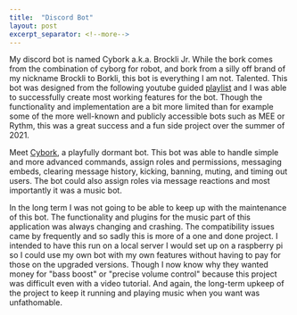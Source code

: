 ```yaml
---
title:  "Discord Bot"
layout: post
excerpt_separator: <!--more-->
---
```


My discord bot is named Cybork a.k.a. Brockli Jr. While the bork comes from the combination of cyborg for robot, and bork from a silly off brand of my nickname Brockli to Borkli, this bot is everything I am not. Talented. This bot was designed from the following youtube guided [playlist](https://www.youtube.com/playlist?list=PLbbLC0BLaGjpyzN1rg-gK4dUqbn8eJQq4) and I was able to successfully create most working features for the bot. Though the functionality and implementation are a bit more limited than for example some of the more well-known and publicly accessible bots such as MEE or Rythm, this was a great success and a fun side project over the summer of 2021.

<!--more-->

Meet [Cybork](/assets/images/Cybork), a playfully dormant bot. This bot was able to handle simple and more advanced commands, assign roles and permissions, messaging embeds, clearing message history, kicking, banning, muting, and timing out users. The bot could also assign roles via message reactions and most importantly it was a music bot.

In the long term I was not going to be able to keep up with the maintenance of this bot. The functionality and plugins for the music part of this application was always changing and crashing. The compatibility issues came by frequently and so sadly this is more of a one and done project. I intended to have this run on a local server I would set up on a raspberry pi so I could use my own bot with my own features without having to pay for those on the upgraded versions. Though I now know why they wanted money for "bass boost" or "precise volume control" because this project was difficult even with a video tutorial. And again, the long-term upkeep of the project to keep it running and playing music when you want was unfathomable.
